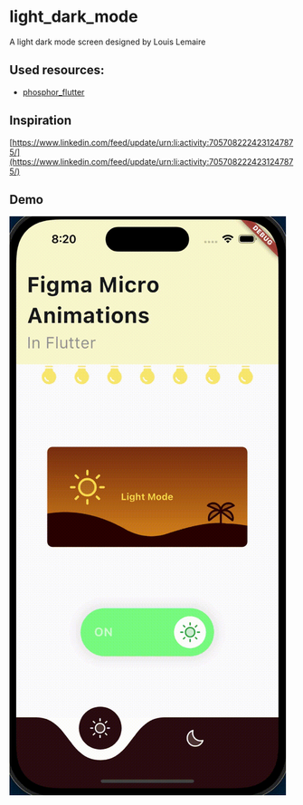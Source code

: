 # light_dark_mode

A light dark mode screen designed by Louis Lemaire

## Used resources:

- [phosphor_flutter](https://pub.dev/packages/phosphor_flutter)

## Inspiration

[https://www.linkedin.com/feed/update/urn:li:activity:7057082224231247875/](https://www.linkedin.com/feed/update/urn:li:activity:7057082224231247875/)

## Demo

![Demo video](https://github.com/vanlooverenkoen/flutter_playground/blob/master/light_dark_mode/repo_assets/demo.gif?raw=true)
